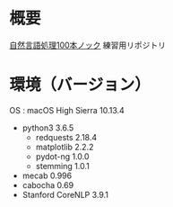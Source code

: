 # 概要
[自然言語処理100本ノック](http://www.cl.ecei.tohoku.ac.jp/nlp100/) 練習用リポジトリ
# 環境（バージョン）
OS : macOS High Sierra 10.13.4
* python3 3.6.5
  * redquests 2.18.4
  * matplotlib 2.2.2
  * pydot-ng 1.0.0
  * stemming 1.0.1
* mecab 0.996
* cabocha 0.69
* Stanford CoreNLP 3.9.1
